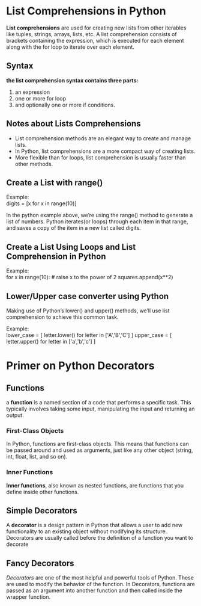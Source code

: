 # List Comprehensions in Python

**List comprehensions** are used for creating new lists from other iterables like tuples, strings, arrays, lists, etc. A list comprehension consists of brackets containing the expression, which is executed for each element along with the for loop to iterate over each element.

## Syntax
**the list comprehension syntax contains three parts:** 
1. an expression
2. one or more for loop
3. and optionally one or more if conditions.

## Notes about Lists Comprehensions
- List comprehension methods are an elegant way to create and manage lists. 
- In Python, list comprehensions are a more compact way of creating lists. 
- More flexible than for loops, list comprehension is usually faster than other methods.

## Create a List with range()
Example:  
digits = [x for x in range(10)]

In the python example above, we’re using the range() method to generate a list of numbers. Python iterates(or loops) through each item in that range, and saves a copy of the item in a new list called digits.

## Create a List Using Loops and List Comprehension in Python

Example:  
for x in range(10):
    # raise x to the power of 2
    squares.append(x**2)

## Lower/Upper case converter using Python

Making use of Python’s lower() and upper() methods, we’ll use list comprehension to achieve this common task.

Example:  
lower_case = [ letter.lower() for letter in ['A','B','C'] ]
upper_case = [ letter.upper() for letter in ['a','b','c'] ]

# Primer on Python Decorators

## Functions
 a **function** is a named section of a code that performs a specific task. This typically involves taking some input, manipulating the input and returning an output.

 ### First-Class Objects
 In Python, functions are first-class objects. This means that functions can be passed around and used as arguments, just like any other object (string, int, float, list, and so on).

### Inner Functions
**Inner functions**, also known as nested functions, are functions that you define inside other functions.

## Simple Decorators

A **decorator** is a design pattern in Python that allows a user to add new functionality to an existing object without modifying its structure. Decorators are usually called before the definition of a function you want to decorate

## Fancy Decorators
*Decorators* are one of the most helpful and powerful tools of Python. These are used to modify the behavior of the function. In Decorators, functions are passed as an argument into another function and then called inside the wrapper function.

